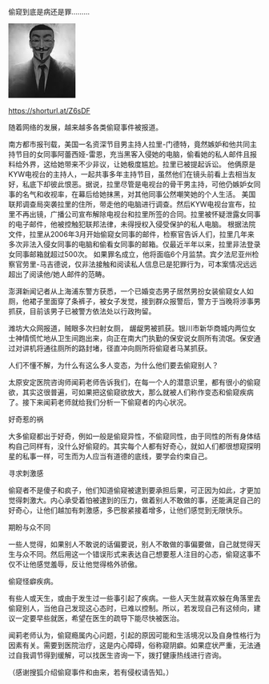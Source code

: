 偷窥到底是病还是罪………


![偷窥到底是病还是罪](https://github.com/ywangnccu/ywang/blob/main/images/HACKER.jpg)

https://shorturl.at/Z6sDF

随着网络的发展，越来越多各类偷窥事件被报道。

南方都市报刊载，美国一名资深节目男主持人拉里-门德特，竟然嫉妒和他共同主持节目的女同事阿蕾西娅-雷恩，充当黑客入侵她的电脑，偷看她的私人邮件且报料给外界，这给她带来不少非议，让她极度尴尬。拉里已被提起诉讼。
他俩原是KYW电视台的主持人，一起共事多年主持节目，虽然他们在镜头前看上去相当友好，私底下却彼此恨恶。据说，拉里尽管是电视台的骨干男主持，可他仍嫉妒女同事的名气和收视率，在幕后给她抹黑，对其他同事公然嘲笑她的个人生活。
美国联邦调查局突袭拉里的住所，带走他的电脑进行调查。然后KYW电视台宣布，拉里不再出镜，广播公司宣布解除电视台和拉里所签的合同。拉里被怀疑泄露女同事的电子邮件，他被控触犯联邦法律，未得授权入侵受保护的私人电脑。
根据法院文件，拉里从2006年3月开始偷窥女同事的邮件，检察官告诉人们，拉里几年来多次非法入侵女同事的电脑和偷看女同事的邮箱。仅最近半年以来，拉里非法登录女同事邮箱就超过500次。
如果罪名成立，他将面临6个月监禁。宾夕法尼亚州检察官劳里-马吉德说，仅非法接触和阅读私人信息已是犯罪行为，可本案情况远远超出了阅读他/她人邮件的范畴。

澎湃新闻记者从上海浦东警方获悉，一个已婚变态男子居然男扮女装偷窥女人如厕，他裙子里面穿了条裤子，被女子发觉，接到群众报警后，警方于当晚将涉事男抓获，目前该男子已被警方依法处以行政拘留。

潍坊大众网报道，贼眼多次扫射女厕， 龌龊男被抓获。银川市新华商城内两位女士神情慌忙地从卫生间跑出来，向正在南大门执勤的保安说女厕所有流氓。保安通过对讲机将通往厕所的路封堵，径直冲向厕所将偷窥者马某抓获。

人们不懂不解，为什么有这么多人变态，为什么他们要去偷窥别人？

太原安定医院咨询师闻莉老师告诉我们，在每一个人的潜意识里，都有很小的偷窥欲，其实这很普遍，可如果把这偷窥欲放大，那么就被人们称作变态和偷窥疾病了。接下来闻莉老师就给我们分析一下偷窥者的内心状况。

好奇惹的祸

大多偷窥都出于好奇，例如一般是偷窥异性，不偷窥同性，由于同性的所有身体结构自己同样有，没什么好偷窥的。其实每个人都有好奇心，就如人们都很想窥探明星的私事一样，可生而为人应当有道德的底线，要学会约束自己。

寻求刺激感

偷窥者不是傻子和疯子，他们知道偷窥被逮到要承担后果，可正因为如此，才更加觉得刺激大。内心承受着怕被逮到的压力，做着别人不敢做的事，还能满足自己的好奇心，让他们越加有刺激感，多巴胺紧接着增多，让他们感觉到无限快乐。

期盼与众不同

一些人觉得，如果别人不敢说的话偏要说，别人不敢做的事偏要做，自己就觉得天生与众不同。然后用这一个错误形式来表达自己想要惹人注目的心态，偷窥这事不仅不让他感觉羞辱，反让他觉得格外骄傲。

偷窥怪癖疾病。

有些人或天生，或由于发生过一些事引起了疾病。一些人天生就喜欢躲在角落里去偷窥别人，当他自己发现这心态时，已难以控制。所以，若发现自己有这倾向，建议一定要早些就医，希望在医生的疏导下能尽快被医治。

闻莉老师认为，偷窥瘾属内心问题，引起的原因可能和生活境况以及自身性格行为因素有关。需要到医院治疗，这是内心障碍，俗称窥阴癖。如果症状严重，无法通过自我调节得到缓解，可以找医生咨询一下，拨打健康热线进行咨询。


（感谢搜狐介绍偷窥事件和由来，若有侵权请告知。）
